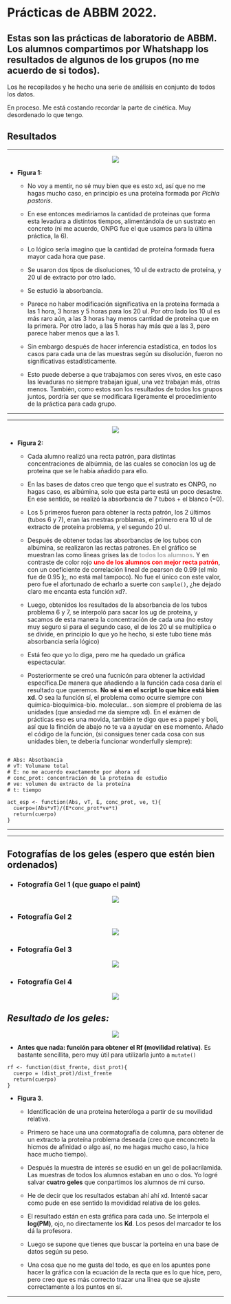 # Prácticas de ABBM 2022.

## Estas son las prácticas de laboratorio de ABBM. Los alumnos compartimos por Whatshapp los resultados de algunos de los grupos (no me acuerdo de si todos).

Los he recopilados y he hecho una serie de análisis en conjunto de todos los datos.

En proceso. Me está costando recordar la parte de cinética. Muy desordenado lo que tengo.

## Resultados

---

<p align="center">
    <img src="https://github.com/Juankkar/cuarto_carrera/blob/main/ABBM/graficas/graficax.png">
</p>

* **Figura 1:**
    * No voy a mentir, no sé muy bien que es esto xd, así que no me hagas mucho caso, en principio es una proteína formada por *Pichia pastoris*. 

    * En ese entonces mediríamos la cantidad de proteínas que forma esta levadura a distintos tiempos, alimentándola de un sustrato en concreto (ni me acuerdo, ONPG fue el que usamos para la última práctica, la 6).

    * Lo lógico sería imagino que la cantidad de proteína formada fuera mayor cada hora que pase.

    * Se usaron dos tipos de disoluciones, 10 ul de extracto de proteína, y 20 ul de extracto por otro lado.

    * Se estudió la absorbancia.

    * Parece no haber modificación significativa en la proteína formada a las 1 hora, 3 horas y 5 horas para los 20 ul. Por otro lado los 10 ul es más raro aún, a las 3 horas hay menos cantidad de proteína que en la primera. Por otro lado, a las 5 horas hay más que a las 3, pero parece haber menos que a las 1.

    * Sin embargo después de hacer inferencia estadística, en todos los casos para cada una de las muestras según su disolución, fueron no significativas estadísticamente.

    * Esto puede deberse a que trabajamos con seres vivos, en este caso las levaduras no siempre trabajan igual, una vez trabajan más, otras menos. También, como estos son los resultados de todos los grupos juntos, pordría ser que se modificara ligeramente el procedimiento de la práctica para cada grupo.    

---

---

<p align="center">
    <img src="https://github.com/Juankkar/cuarto_carrera/blob/main/ABBM/graficas/interpolacion.png">
</p>

* **Figura 2:** 

    * Cada alumno realizó una recta patrón, para distintas concentraciones de albúmnia, de las cuales se conocían los ug de proteína que se le había añadido para ello. 

    * En las bases de datos creo que tengo que el sustrato es ONPG, no hagas caso, es albúmina, solo que esta parte está un poco desastre. En ese sentido, se realizó la absorbancia de 7 tubos + el blanco (=0). 

    * Los 5 primeros fueron para obtener la recta patrón, los 2 últimos (tubos 6 y 7), eran las mestras problamas, el primero era 10 ul de extracto de proteína problema, y el segundo 20 ul.

    * Después de obtener todas las absorbancias de los tubos con albúmina, se realizaron las rectas patrones. En el gráfico se muestran las como líneas grises las de <span style = 'color: darkgray'>**todos los alumnos**</span>. Y en contraste de color rojo <span style= 'color: red'>**uno de los alumnos con mejor recta patrón**</span>, con un coeficiente de correlación lineal de pearson de 0.99 (el mío fue de 0.95 **);**, no está mal tampoco). No fue el único con este valor, pero fue el afortunado de echarlo a suerte con ```sample()```, ¿he dejado claro me encanta esta función xd?.

    *  Luego, obtenidos los resultados de la absorbancia de los tubos problema 6 y 7, se interpoló para sacar los ug de proteína, y sacamos de esta manera la concentración de cada una (no estoy muy seguro si para el segundo caso, el de los 20 ul se multiplica o se divide, en principio lo que yo he hecho, si este tubo tiene más absorbancia sería lógico)

    * Está feo que yo lo diga, pero me ha quedado un gráfica espectacular.

    * Posteriormente se creó una fucnicón para obtener la actividad específica.De manera que añadiendo a la función cada cosa daría el resultado que queremos. **No sé si en el script lo que hice está bien xd**. O sea la función sí, el problema como ocurre siempre con química-bioquímica-bio. molecular... son siempre el problema de las unidades (que ansiedad me da siempre xd). En el exámen de prácticas eso es una movida, también te digo que es a papel y boli, así que la finción de abajo no te va a ayudar en ese momento. Añado el código de la función, (si consigues tener cada cosa con sus unidades bien, te debería funcionar wonderfully siempre):

```

# Abs: Absotbancia
# vT: Volumane total
# E: no me acuerdo exactamente por ahora xd
# conc_prot: concentración de la proteína de estudio
# ve: volumen de extracto de la proteína
# t: tiempo

act_esp <- function(Abs, vT, E, conc_prot, ve, t){
  cuerpo=(Abs*vT)/(E*conc_prot*ve*t)
  return(cuerpo)
}
```

---


---

## **Fotografías de los geles (espero que estén bien ordenados)**

* ### **Fotografía Gel 1 (que guapo el paint)**

<p align="center">
    <img src="https://github.com/Juankkar/cuarto_carrera/blob/main/ABBM/geles/Gel1.jpeg">
</p>


* ### **Fotografía Gel 2**

<p align="center">
    <img src="https://github.com/Juankkar/cuarto_carrera/blob/main/ABBM/geles/Gel2.jpeg">
</p>

* ### **Fotografía Gel 3**

<p align="center">
    <img src="https://github.com/Juankkar/cuarto_carrera/blob/main/ABBM/geles/Gel3.jpeg">
</p>

* ### **Fotografía Gel 4**

<p align="center">
    <img src="https://github.com/Juankkar/cuarto_carrera/blob/main/ABBM/geles/Gel4.jpeg">
</p>

## ***Resultado de los geles:***

<p align="center">
    <img src="https://github.com/Juankkar/cuarto_carrera/blob/main/ABBM/graficas/rf.png">
</p>

* **Antes que nada: función para obtener el Rf (movilidad relativa)**. Es bastante sencillita, pero muy útil para utilizarla junto a ```mutate()```

```
rf <- function(dist_frente, dist_prot){
  cuerpo = (dist_prot)/dist_frente
  return(cuerpo)
}
```

* **Figura 3**.
 
    * Identificación de una proteína heteróloga a partir de su movilidad relativa.

    * Primero se hace una una cormatografía de columna, para obtener de un extracto la proteína problema deseada (creo que enconcreto la hicmos de afinidad o algo así, no me hagas mucho caso, la hice hace mucho tiempo).
    
    * Después la muestra de interés se esudió en un gel de poliacrilamida. Las muestras de todos los alumnos estaban en uno o dos. Yo logré salvar **cuatro geles** que conpartimos los alumnos de mi curso. 
    
    * He de decir que los resultados estaban ahí ahí xd. Intenté sacar como pude en ese sentido la movididad relativa de los geles.

    * El resultado están en esta gráfica para cada uno. Se interpola el **log(PM)**, ojo, no directamente los **Kd**. Los pesos del marcador te los dá la profesora.

    * Luego se supone que tienes que buscar la porteína en una base de datos según su peso. 

    * Una cosa que no me gusta del todo, es que en los apuntes pone hacer la gráfica con la ecuación de la recta que es lo que hice, pero, pero creo que es más correcto trazar una línea que se ajuste correctamente a los puntos en sí. 




---